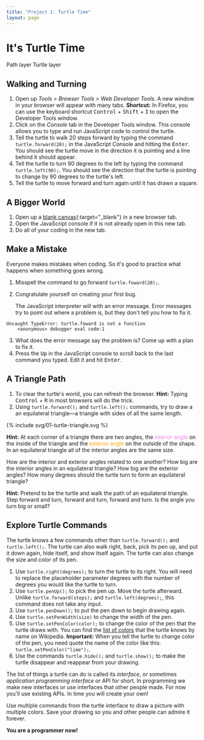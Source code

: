 ```yaml
---
title: "Project 1: Turtle Time"
layout: page
---
```


# It's Turtle Time

<div id="world">
  <canvas id="drawing-layer" width="200" height="200">Path layer</canvas>
  <canvas id="turtle-layer" width="200" height="200">Turtle layer</canvas>
</div>

## Walking and Turning
1. Open up <em>Tools &gt; Browser Tools &gt; Web Developer Tools</em>. A new window in your browser will appear with many tabs. **Shortcut:** In Firefox, you can use the keyboard shortcut <kbd>Control</kbd> + <kbd>Shift</kbd> + <kbd>I</kbd> to open the Developer Tools window.
2. Click on the <em>Console</em> tab in the Developer Tools window. This console allows you to type and run JavaScript code to control the turtle.
3. Tell the turtle to walk 20 steps forward by typing the command <code>turtle.forward(20);</code> in the JavaScript Console and hitting the <kbd>Enter</kbd>. You should see the turtle move in the direction it is pointing and a line behind it should appear.
4. Tell the turtle to turn 90 degrees to the left by typing the command <code>turtle.left(90);</code>. You should see the direction that the turtle is pointing to change by 90 degrees to the turtle's left.
5. Tell the turtle to move forward and turn again until it has drawn a square.

## A Bigger World
1. Open up a [blank canvas](blank-canvas){:target="_blank"} in a new browser tab.
2. Open the JavaScript console if it is not already open in this new tab.
3. Do all of your coding in the new tab.

## Make a Mistake
Everyone makes mistakes when coding. So it's good to practice what happens when something goes wrong.

1. Misspell the command to go forward `turtle.foward(20);`.
2. Congratulate yourself on creating your first bug.

    The JavaScript interpreter will with an error message. Error messages try to point out where a problem is, but they don't tell you how to fix it.
```
Uncaught TypeError: turtle.foward is not a function
    <anonymous> debugger eval code:1
```
3. What does the error message say the problem is? Come up with a plan to fix it.
4. Press the <kbd>Up</kbd> in the JavaScript console to scroll back to the last command you typed. Edit it and hit <kbd>Enter</kbd>.

## A Triangle Path

1. To clear the turtle's world, you can refresh the browser. **Hint:** Typing <kbd>Control</kbd> + <kbd>R</kbd> in most browsers will do the trick.
2. Using `turtle.forward();` and `turtle.left();` commands, try to draw a an equilateral triangle—a triangle with sides of all the same length.

{% include svg/01-turtle-triangle.svg %}

**Hint:** At each corner of a triangle there are two angles, the <span style="color: violet">interior angle</span> on the inside of the triangle and the <span style="color: orange">exterior angle</span> on the outside of the shape. In an equilateral triangle all of the interior angles are the same size.

How are the interior and exterior angles related to one another? How big are the interior angles in an equilateral triangle? How big are the exterior angles? How many degrees should the turtle turn to form an equilateral triangle?

**Hint:** Pretend to be the turtle and walk the path of an equilateral triangle. Step forward and turn, forward and turn, forward and turn. Is the angle you turn big or small?

## Explore Turtle Commands

The turtle knows a few commands other than `turtle.forward();` and `turtle.left();`. The turtle can also walk right, back, pick its pen up, and put it down again, hide itself, and show itself again. The turtle can also change the size and color of its pen.

1. Use `turtle.right(degrees);` to turn the turtle to its right. You will need to replace the placeholder parameter degrees with the number of degrees you would like the turtle to turn.
2. Use `turtle.penUp();` to pick the pen up. Move the turtle afterward. Unlike `turtle.forward(steps);` and `turtle.left(degrees);`, this command does not take any input.
3. Use `turtle.penDown();` to put the pen down to begin drawing again.
4. Use `turtle.setPenWidth(size)` to change the width of the pen.
5. Use `turtle.setPenColor(color);` to change the color of the pen that the turtle draws with. You can find the [list of colors](https://en.wikipedia.org/wiki/Web_colors#Extended_colors) that the turtle knows by name on Wikipedia. **Important:** When you tell the turtle to change color of the pen, you need quote the name of the color like this: `turtle.setPenColor("lime");`.
6. Use the commands `turtle.hide();` and `turtle.show();` to make the turtle disappear and reappear from your drawing.

The list of things a turtle can do is called its _interface_, or sometimes _application programming interface_ or API for short. In programming we make new interfaces or use interfaces that other people made. For now you'll use existing APIs. In time you will create your own!

Use multiple commands from the turtle interface to draw a picture with multiple colors. Save your drawing so you and other people can admire it forever.

**You are a programmer now!**

<script>
{% include js/turtle.js %}

// Create the turtle and add it to the world
const drawingLayer = document.getElementById("drawing-layer");
const turtleLayer = document.getElementById("turtle-layer");
const turtle = new Turtle(drawingLayer, turtleLayer);
</script>
